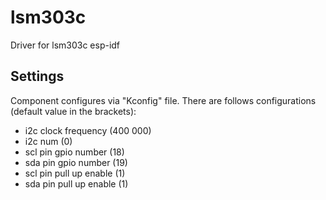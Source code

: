# lsm303c
Driver for lsm303c esp-idf

## Settings
Component configures via "Kconfig" file. There are follows
configurations (default value in the brackets):
- i2c clock frequency (400 000)
- i2c num (0)
- scl pin gpio number (18)
- sda pin gpio number (19)
- scl pin pull up enable (1)
- sda pin pull up enable (1)
